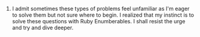 1. I admit sometimes these types of problems feel unfamiliar as I'm eager to solve them but not sure where to begin. I realized that my instinct is to solve these questions with Ruby Enumberables. I shall resist the urge and try and dive deeper. 

